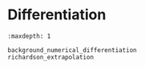 # Differentiation

```{toctree}
:maxdepth: 1

background_numerical_differentiation
richardson_extrapolation
```
